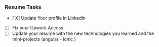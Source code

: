 ### Resume Tasks

- [ X] Update Your profile in Linkedin
- [ ] Fix your Upwork Access
- [ ] Update your resume with the new technologies you learned and the mini-projects (angular - ionic )
